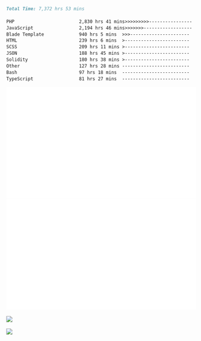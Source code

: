 <!--START_SECTION:waka-->

```markdown
Total Time: 7,372 hrs 53 mins

PHP                        2,830 hrs 41 mins>>>>>>>>>----------------   37.74 %
JavaScript                 2,194 hrs 46 mins>>>>>>>------------------   29.26 %
Blade Template             940 hrs 5 mins  >>>----------------------   12.53 %
HTML                       239 hrs 6 mins  >------------------------   03.19 %
SCSS                       209 hrs 11 mins >------------------------   02.79 %
JSON                       188 hrs 45 mins >------------------------   02.52 %
Solidity                   180 hrs 38 mins >------------------------   02.41 %
Other                      127 hrs 28 mins -------------------------   01.70 %
Bash                       97 hrs 18 mins  -------------------------   01.30 %
TypeScript                 81 hrs 27 mins  -------------------------   01.09 %
```

<!--END_SECTION:waka-->

![](https://raw.githubusercontent.com/DrMaxis/github-stats-transparent/output/generated/overview.svg)
![](https://raw.githubusercontent.com/DrMaxis/github-stats-transparent/output/generated/languages.svg)

![](https://git-readme-stats-drmaxis-projects.vercel.app/api?username=drmaxis&show_icons=true&theme=outrun&count_private=true&show=reviews,discussions_started,discussions_answered,prs_merged,prs_merged_percentage&custom_title=2024%20Github%20Rank)
 
<a href="https://count.getloli.com/"><img src="https://count.getloli.com/get/@:maxis-the-alchemist?theme=rule34"></a>
<!-- https://count.getloli.com/get/@alchemist?theme=rule34 -->
<br>
